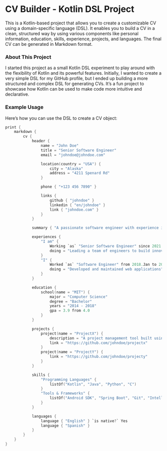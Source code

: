 # CV Builder - Kotlin DSL Project

This is a Kotlin-based project that allows you to create a customizable CV using a domain-specific language (DSL). It enables you to build a CV in a clean, structured way by using various components like personal information, education, skills, experience, projects, and languages. The final CV can be generated in Markdown format.

### About This Project
I started this project as a small Kotlin DSL experiment to play around with the flexibility of Kotlin and its powerful features. Initially, I wanted to create a very simple DSL for my GitHub profile, but I ended up building a more structured and complex DSL for generating CVs. It’s a fun project to showcase how Kotlin can be used to make code more intuitive and declarative.

### Example Usage

Here’s how you can use the DSL to create a CV object:

```kotlin
print {
    markdown {
        cv {
            header {
                name = "John Doe"
                title = "Senior Software Engineer"
                email = "johndoe@johndoe.com"

                location(country = "USA") {
                    city = "Alaska"
                    address = "4211 Spenard Rd"
                }

                phone { "+123 456 7890" }

                links {
                    github { "johndoe" }
                    linkedin { "en/johndoe" }
                    link { "johndoe.com" }
                }
            }

            summary { "A passionate software engineer with experience in building scalable applications." }

            experiences {
                "I am" {
                    Working `as` "Senior Software Engineer" since 2021.Apr `in` "USA" at "InnovateX"
                    doing = "Leading a team of engineers to build innovative software solutions"
                }
                "I" {
                    Worked `as` "Software Engineer" from 2018.Jan to 2020.Dec `in` "USA" at "TechCorp"
                    doing = "Developed and maintained web applications"
                }
            }

            education {
                school(name = "MIT") {
                    major = "Computer Science"
                    degree = "Bachelor"
                    years = "2014 - 2018"
                    gpa = 3.9 from 4.0
                }
            }

            projects {
                project(name = "ProjectX") {
                    description = "A project management tool built using Kotlin and Spring Boot."
                    link = "https://github.com/johndoe/projectx"
                }
                project(name = "ProjectY") {
                    link = "https://github.com/johndoe/projecty"
                }
            }

            skills {
                "Programming Languages" {
                    listOf("Kotlin", "Java", "Python", "C")
                }
                "Tools & Frameworks" {
                    listOf("Android SDK", "Spring Boot", "Git", "IntelliJ IDEA")
                }
            }

            languages {
                language { "English" } `is native?` Yes
                language { "Spanish" }
            }
        }
    }
}
```